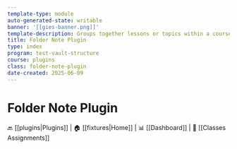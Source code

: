 ```yaml
---
template-type: module
auto-generated-state: writable
banner: '[[gies-banner.png]]'
template-description: Groups together lessons or topics within a course.
title: Folder Note Plugin
type: index
program: test-vault-structure
course: plugins
class: folder-note-plugin
date-created: 2025-06-09
---
```


# Folder Note Plugin



🔙 [[plugins|Plugins]] | 🏠 [[fixtures|Home]] | 📊 [[Dashboard]] | 📝 [[Classes Assignments]]

